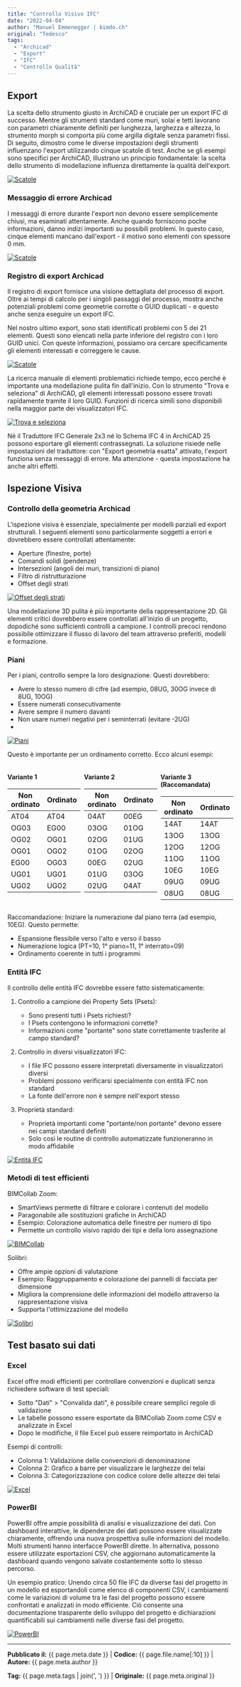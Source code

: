 ```yaml
---
title: "Controllo Visivo IFC"
date: "2022-04-04"
author: "Manuel Emmenegger | bimdo.ch"
original: "Tedesco"
tags:
  - "Archicad"
  - "Export"
  - "IFC"
  - "Controllo Qualità"
---
```


## Export
La scelta dello strumento giusto in ArchiCAD è cruciale per un export IFC di successo. Mentre gli strumenti standard come muri, solai e tetti lavorano con parametri chiaramente definiti per lunghezza, larghezza e altezza, lo strumento morph si comporta più come argilla digitale senza parametri fissi. Di seguito, dimostro come le diverse impostazioni degli strumenti influenzano l'export utilizzando cinque scatole di test. Anche se gli esempi sono specifici per ArchiCAD, illustrano un principio fondamentale: la scelta dello strumento di modellazione influenza direttamente la qualità dell'export.

[![Scatole](assets/ac640-1000_01_uebersicht-einleitung.png)](assets/ac640-1000_01_uebersicht-einleitung.png)


### Messaggio di errore Archicad
I messaggi di errore durante l'export non devono essere semplicemente chiusi, ma esaminati attentamente. Anche quando forniscono poche informazioni, danno indizi importanti su possibili problemi. In questo caso, cinque elementi mancano dall'export - il motivo sono elementi con spessore 0 mm.

[![Scatole](assets/ac640-1000_02_Fehlermeldung.png)](assets/ac640-1000_02_Fehlermeldung.png)


### Registro di export Archicad
Il registro di export fornisce una visione dettagliata del processo di export. Oltre ai tempi di calcolo per i singoli passaggi del processo, mostra anche potenziali problemi come geometrie corrotte o GUID duplicati - e questo anche senza eseguire un export IFC.

Nel nostro ultimo export, sono stati identificati problemi con 5 dei 21 elementi. Questi sono elencati nella parte inferiore del registro con i loro GUID unici. Con queste informazioni, possiamo ora cercare specificamente gli elementi interessati e correggere le cause.

[![Scatole](assets/ac640-1000_03_protokoll-1024x573.png)](assets/ac640-1000_03_protokoll-1024x573.png)

La ricerca manuale di elementi problematici richiede tempo, ecco perché è importante una modellazione pulita fin dall'inizio. Con lo strumento "Trova e seleziona" di ArchiCAD, gli elementi interessati possono essere trovati rapidamente tramite il loro GUID. Funzioni di ricerca simili sono disponibili nella maggior parte dei visualizzatori IFC.

[![Trova e seleziona](assets/ac640-1000_04_suchen-aktivieren.png)](assets/ac640-1000_04_suchen-aktivieren.png)

Né il Traduttore IFC Generale 2x3 né lo Schema IFC 4 in ArchiCAD 25 possono esportare gli elementi contrassegnati. La soluzione risiede nelle impostazioni del traduttore: con "Export geometria esatta" attivato, l'export funziona senza messaggi di errore. Ma attenzione - questa impostazione ha anche altri effetti.

## Ispezione Visiva
### Controllo della geometria Archicad
L'ispezione visiva è essenziale, specialmente per modelli parziali ed export strutturali. I seguenti elementi sono particolarmente soggetti a errori e dovrebbero essere controllati attentamente:

- Aperture (finestre, porte)
- Comandi solidi (pendenze)
- Intersezioni (angoli dei muri, transizioni di piano)
- Filtro di ristrutturazione
- Offset degli strati

[![Offset degli strati](assets/ac640-1000_05_schichteinzug.png)](assets/ac640-1000_05_schichteinzug.png)

Una modellazione 3D pulita è più importante della rappresentazione 2D. Gli elementi critici dovrebbero essere controllati all'inizio di un progetto, dopodiché sono sufficienti controlli a campione. I controlli precoci rendono possibile ottimizzare il flusso di lavoro del team attraverso preferiti, modelli e formazione.

### Piani
Per i piani, controllo sempre la loro designazione. Questi dovrebbero:
- Avere lo stesso numero di cifre (ad esempio, 08UG, 30OG invece di 8UG, 10OG)
- Essere numerati consecutivamente
- Avere sempre il numero davanti
- Non usare numeri negativi per i seminterrati (evitare -2UG)
- 
[![Piani](assets/ac640-1000_06_geschosse.png)](assets/ac640-1000_06_geschosse.png)

Questo è importante per un ordinamento corretto. Ecco alcuni esempi:

<div class="responsive-container" style="display: flex; gap: 0.5rem;">
  <div style="flex: 1;">
    <h4>Variante 1</h4>
    <table>
      <thead>
        <tr>
          <th>Non ordinato</th>
          <th>Ordinato</th>
        </tr>
      </thead>
      <tbody>
        <tr><td>AT04</td><td>AT04</td></tr>
        <tr><td>OG03</td><td>EG00</td></tr>
        <tr><td>OG02</td><td>OG01</td></tr>
        <tr><td>OG01</td><td>OG02</td></tr>
        <tr><td>EG00</td><td>OG03</td></tr>
        <tr><td>UG01</td><td>UG01</td></tr>
        <tr><td>UG02</td><td>UG02</td></tr>
      </tbody>
    </table>
  </div>
  <div style="flex: 1;">
    <h4>Variante 2</h4>
    <table>
      <thead>
        <tr>
          <th>Non ordinato</th>
          <th>Ordinato</th>
        </tr>
      </thead>
      <tbody>
        <tr><td>04AT</td><td>00EG</td></tr>
        <tr><td>03OG</td><td>01OG</td></tr>
        <tr><td>02OG</td><td>01UG</td></tr>
        <tr><td>01OG</td><td>02OG</td></tr>
        <tr><td>00EG</td><td>02UG</td></tr>
        <tr><td>01UG</td><td>03OG</td></tr>
        <tr><td>02UG</td><td>04AT</td></tr>
      </tbody>
    </table>
  </div>
  <div style="flex: 1;">
    <h4>Variante 3 (Raccomandata)</h4>
    <table>
      <thead>
        <tr>
          <th>Non ordinato</th>
          <th>Ordinato</th>
        </tr>
      </thead>
      <tbody>
        <tr><td>14AT</td><td>14AT</td></tr>
        <tr><td>13OG</td><td>13OG</td></tr>
        <tr><td>12OG</td><td>12OG</td></tr>
        <tr><td>11OG</td><td>11OG</td></tr>
        <tr><td>10EG</td><td>10EG</td></tr>
        <tr><td>09UG</td><td>09UG</td></tr>
        <tr><td>08UG</td><td>08UG</td></tr>
      </tbody>
    </table>
  </div>
</div>

Raccomandazione: Iniziare la numerazione dal piano terra (ad esempio, 10EG). Questo permette:

- Espansione flessibile verso l'alto e verso il basso
- Numerazione logica (PT=10, 1° piano=11, 1° interrato=09)
- Ordinamento coerente in tutti i programmi

### Entità IFC
Il controllo delle entità IFC dovrebbe essere fatto sistematicamente:

1. Controllo a campione dei Property Sets (Psets):
    - Sono presenti tutti i Psets richiesti?
    - I Psets contengono le informazioni corrette?
    - Informazioni come "portante" sono state correttamente trasferite al campo standard?

2. Controllo in diversi visualizzatori IFC:
    - I file IFC possono essere interpretati diversamente in visualizzatori diversi
    - Problemi possono verificarsi specialmente con entità IFC non standard
    - La fonte dell'errore non è sempre nell'export stesso

3. Proprietà standard:
    - Proprietà importanti come "portante/non portante" devono essere nei campi standard definiti
    - Solo così le routine di controllo automatizzate funzioneranno in modo affidabile

[![Entità IFC](assets/ac640-1000_07_entity.png)](assets/ac640-1000_07_entity.png)


### Metodi di test efficienti

   BIMCollab Zoom:

   - SmartViews permette di filtrare e colorare i contenuti del modello
   - Paragonabile alle sostituzioni grafiche in ArchiCAD
   - Esempio: Colorazione automatica delle finestre per numero di tipo
   - Permette un controllo visivo rapido dei tipi e della loro assegnazione

[![BIMCollab](assets/ac640-1000_08_bimcollab.png)](assets/ac640-1000_08_bimcollab.png)


   Solibri:

   - Offre ampie opzioni di valutazione
   - Esempio: Raggruppamento e colorazione dei pannelli di facciata per dimensione
   - Migliora la comprensione delle informazioni del modello attraverso la rappresentazione visiva
   - Supporta l'ottimizzazione del modello

[![Solibri](assets/ac640-1000_09_solibri.gif)](assets/ac640-1000_09_solibri.gif)

## Test basato sui dati
### Excel
Excel offre modi efficienti per controllare convenzioni e duplicati senza richiedere software di test speciali:

- Sotto "Dati" > "Convalida dati", è possibile creare semplici regole di validazione
- Le tabelle possono essere esportate da BIMCollab Zoom come CSV e analizzate in Excel
- Dopo le modifiche, il file Excel può essere reimportato in ArchiCAD

Esempi di controlli:

- Colonna 1: Validazione delle convenzioni di denominazione
- Colonna 2: Grafico a barre per visualizzare le larghezze dei telai
- Colonna 3: Categorizzazione con codice colore delle altezze dei telai

[![Excel](assets/ac640-1000_10_excel.png)](assets/ac640-1000_10_excel.png)


### PowerBI
PowerBI offre ampie possibilità di analisi e visualizzazione dei dati. Con dashboard interattive, le dipendenze dei dati possono essere visualizzate chiaramente, offrendo una nuova prospettiva sulle informazioni del modello. Molti strumenti hanno interfacce PowerBI dirette. In alternativa, possono essere utilizzate esportazioni CSV, che aggiornano automaticamente la dashboard quando vengono salvate costantemente sotto lo stesso percorso.

Un esempio pratico: Unendo circa 50 file IFC da diverse fasi del progetto in un modello ed esportandoli come elenco di componenti CSV, i cambiamenti come le variazioni di volume tra le fasi del progetto possono essere confrontati e analizzati in modo efficiente. Ciò consente una documentazione trasparente dello sviluppo del progetto e dichiarazioni quantificabili sui cambiamenti nelle diverse fasi del progetto.

[![PowerBI](assets/ac640-1000_11_powerbi.jpg)](assets/ac640-1000_11_powerbi.jpg)

---
**Pubblicato il:** {{ page.meta.date }} | **Codice:** {{ page.file.name[:10] }}  | **Autore:** {{ page.meta.author }}

**Tag:** {{ page.meta.tags | join(', ') }}  | **Originale:** {{ page.meta.original }}